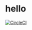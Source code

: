 # hello
[![CircleCI](https://dl.circleci.com/status-badge/img/gh/siyfa/hello/tree/main.svg?style=svg)](https://dl.circleci.com/status-badge/redirect/gh/siyfa/hello/tree/main)
